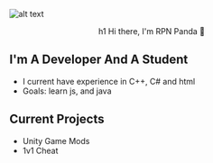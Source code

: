 ![alt text](https://github.com/RPNPanda/RPNPanda/blob/main/New%20Project%20(15).png?raw=true)

<p align="center">
h1 Hi there, I'm RPN Panda 👋 
</p>

## I'm A Developer And A Student
- I current have experience in C++, C# and html
- Goals: learn js, and java
## Current Projects
* Unity Game Mods
* 1v1 Cheat
